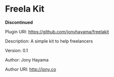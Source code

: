 # Freela Kit

**Discontinued**

Plugin URI: https://github.com/jonyhayama/freelakit

Description: A simple kit to help freelancers

Version: 0.1

Author: Jony Hayama

Author URI: http://jony.co
